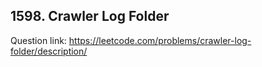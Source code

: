 ## 1598. Crawler Log Folder

Question link: https://leetcode.com/problems/crawler-log-folder/description/